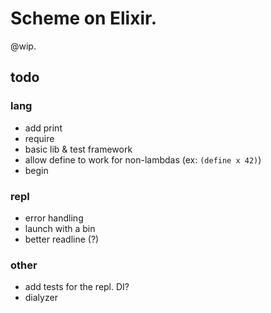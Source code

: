 # Scheme on Elixir.

@wip.

## todo

### lang

- add print
- require
- basic lib & test framework
- allow define to work for non-lambdas (ex: `(define x 42)`)
- begin

### repl

- error handling
- launch with a bin
- better readline (?)

### other

- add tests for the repl. DI?
- dialyzer
